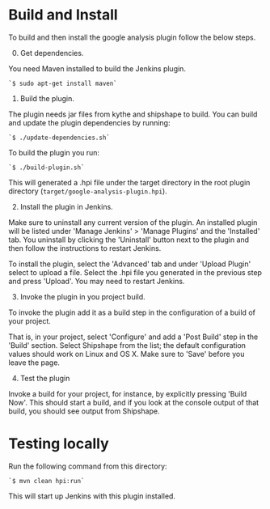 
# Build and Install

To build and then install the google analysis plugin follow the below steps.

0. Get dependencies.

 You need Maven installed to build the Jenkins plugin.

    `$ sudo apt-get install maven`

1. Build the plugin.

 The plugin needs jar files from kythe and shipshape to build.
 You can build and update the plugin dependencies by running:

    `$ ./update-dependencies.sh`

 To build the plugin you run:

    `$ ./build-plugin.sh`

 This will generated a .hpi file under the target directory in the root
 plugin directory (`target/google-analysis-plugin.hpi`).

2. Install the plugin in Jenkins.

 Make sure to uninstall any current version of the plugin. An installed plugin
 will be listed under 'Manage Jenkins' > 'Manage Plugins' and the 'Installed'
 tab. You uninstall by clicking the 'Uninstall' button next to the plugin and
 then follow the instructions to restart Jenkins.

 To install the plugin, select the 'Advanced' tab and under 'Upload Plugin'
 select to upload a file. Select the .hpi file you generated in the previous
 step and press 'Upload'. You may need to restart Jenkins.


3. Invoke the plugin in you project build.

 To invoke the plugin add it as a build step in the configuration of a build of
 your project.

 That is, in your project, select 'Configure' and add a 'Post Build' step in
 the 'Build' section. Select Shipshape from the list; the default configuration
 values should work on Linux and OS X. Make sure to 'Save' before you leave the
 page.


4. Test the plugin

 Invoke a build for your project, for instance, by explicitly pressing
 'Build Now'. This should start a build, and if you look at the console output
 of that build, you should see output from Shipshape.


# Testing locally

Run the following command from this directory:

    `$ mvn clean hpi:run`

This will start up Jenkins with this plugin installed.

